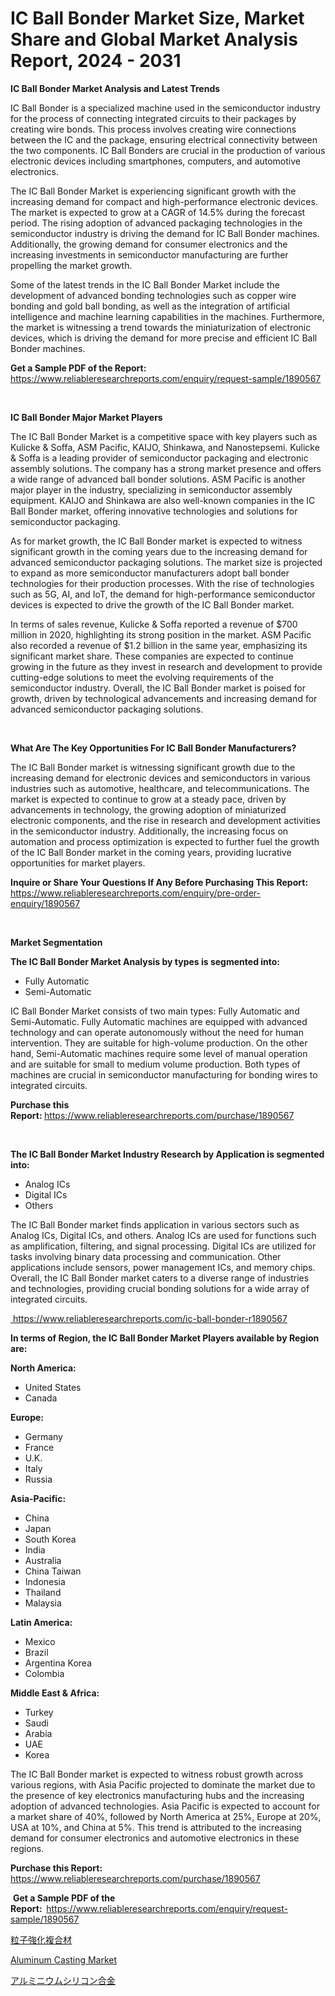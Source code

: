 <p><h1>IC Ball Bonder Market Size, Market Share and Global Market Analysis Report, 2024 - 2031</h1></p><p><strong>IC Ball Bonder Market Analysis and Latest Trends</strong></p>
<p><p>IC Ball Bonder is a specialized machine used in the semiconductor industry for the process of connecting integrated circuits to their packages by creating wire bonds. This process involves creating wire connections between the IC and the package, ensuring electrical connectivity between the two components. IC Ball Bonders are crucial in the production of various electronic devices including smartphones, computers, and automotive electronics.</p><p>The IC Ball Bonder Market is experiencing significant growth with the increasing demand for compact and high-performance electronic devices. The market is expected to grow at a CAGR of 14.5% during the forecast period. The rising adoption of advanced packaging technologies in the semiconductor industry is driving the demand for IC Ball Bonder machines. Additionally, the growing demand for consumer electronics and the increasing investments in semiconductor manufacturing are further propelling the market growth.</p><p>Some of the latest trends in the IC Ball Bonder Market include the development of advanced bonding technologies such as copper wire bonding and gold ball bonding, as well as the integration of artificial intelligence and machine learning capabilities in the machines. Furthermore, the market is witnessing a trend towards the miniaturization of electronic devices, which is driving the demand for more precise and efficient IC Ball Bonder machines.</p></p>
<p><strong>Get a Sample PDF of the Report:&nbsp;</strong> <a href="https://www.reliableresearchreports.com/enquiry/request-sample/1890567">https://www.reliableresearchreports.com/enquiry/request-sample/1890567</a></p>
<p>&nbsp;</p>
<p><strong>IC Ball Bonder Major Market Players</strong></p>
<p><p>The IC Ball Bonder Market is a competitive space with key players such as Kulicke & Soffa, ASM Pacific, KAIJO, Shinkawa, and Nanostepsemi. Kulicke & Soffa is a leading provider of semiconductor packaging and electronic assembly solutions. The company has a strong market presence and offers a wide range of advanced ball bonder solutions. ASM Pacific is another major player in the industry, specializing in semiconductor assembly equipment. KAIJO and Shinkawa are also well-known companies in the IC Ball Bonder market, offering innovative technologies and solutions for semiconductor packaging.</p><p>As for market growth, the IC Ball Bonder market is expected to witness significant growth in the coming years due to the increasing demand for advanced semiconductor packaging solutions. The market size is projected to expand as more semiconductor manufacturers adopt ball bonder technologies for their production processes. With the rise of technologies such as 5G, AI, and IoT, the demand for high-performance semiconductor devices is expected to drive the growth of the IC Ball Bonder market.</p><p>In terms of sales revenue, Kulicke & Soffa reported a revenue of $700 million in 2020, highlighting its strong position in the market. ASM Pacific also recorded a revenue of $1.2 billion in the same year, emphasizing its significant market share. These companies are expected to continue growing in the future as they invest in research and development to provide cutting-edge solutions to meet the evolving requirements of the semiconductor industry. Overall, the IC Ball Bonder market is poised for growth, driven by technological advancements and increasing demand for advanced semiconductor packaging solutions.</p></p>
<p>&nbsp;</p>
<p><strong>What Are The Key Opportunities For IC Ball Bonder Manufacturers?</strong></p>
<p><p>The IC Ball Bonder market is witnessing significant growth due to the increasing demand for electronic devices and semiconductors in various industries such as automotive, healthcare, and telecommunications. The market is expected to continue to grow at a steady pace, driven by advancements in technology, the growing adoption of miniaturized electronic components, and the rise in research and development activities in the semiconductor industry. Additionally, the increasing focus on automation and process optimization is expected to further fuel the growth of the IC Ball Bonder market in the coming years, providing lucrative opportunities for market players.</p></p>
<p><strong>Inquire or Share Your Questions If Any Before Purchasing This Report:</strong> <a href="https://www.reliableresearchreports.com/enquiry/pre-order-enquiry/1890567">https://www.reliableresearchreports.com/enquiry/pre-order-enquiry/1890567</a></p>
<p>&nbsp;</p>
<p><strong>Market Segmentation</strong></p>
<p><strong>The IC Ball Bonder Market Analysis by types is segmented into:</strong></p>
<p><ul><li>Fully Automatic</li><li>Semi-Automatic</li></ul></p>
<p><p>IC Ball Bonder Market consists of two main types: Fully Automatic and Semi-Automatic. Fully Automatic machines are equipped with advanced technology and can operate autonomously without the need for human intervention. They are suitable for high-volume production. On the other hand, Semi-Automatic machines require some level of manual operation and are suitable for small to medium volume production. Both types of machines are crucial in semiconductor manufacturing for bonding wires to integrated circuits.</p></p>
<p><strong>Purchase this Report:&nbsp;</strong><a href="https://www.reliableresearchreports.com/purchase/1890567">https://www.reliableresearchreports.com/purchase/1890567</a></p>
<p>&nbsp;</p>
<p><strong>The IC Ball Bonder Market Industry Research by Application is segmented into:</strong></p>
<p><ul><li>Analog ICs</li><li>Digital ICs</li><li>Others</li></ul></p>
<p><p>The IC Ball Bonder market finds application in various sectors such as Analog ICs, Digital ICs, and others. Analog ICs are used for functions such as amplification, filtering, and signal processing. Digital ICs are utilized for tasks involving binary data processing and communication. Other applications include sensors, power management ICs, and memory chips. Overall, the IC Ball Bonder market caters to a diverse range of industries and technologies, providing crucial bonding solutions for a wide array of integrated circuits.</p></p>
<p><a href="https://www.reliableresearchreports.com/ic-ball-bonder-r1890567">&nbsp;https://www.reliableresearchreports.com/ic-ball-bonder-r1890567</a></p>
<p><strong>In terms of Region, the IC Ball Bonder Market Players available by Region are:</strong></p>
<p>
    <p> <strong> North America: </strong>
        <ul>
            <li>United States</li>
            <li>Canada</li>
        </ul>
        </p> 
    <p> <strong> Europe: </strong>
        <ul>
            <li>Germany</li>
            <li>France</li>
            <li>U.K.</li>
            <li>Italy</li>
            <li>Russia</li>
        </ul>
        </p> 
    <p> <strong> Asia-Pacific: </strong>
        <ul>
            <li>China</li>
            <li>Japan</li>
            <li>South Korea</li>
            <li>India</li>
            <li>Australia</li>
            <li>China Taiwan</li>
            <li>Indonesia</li>
            <li>Thailand</li>
            <li>Malaysia</li>
        </ul>
        </p> 
    <p> <strong> Latin America: </strong>
        <ul>
            <li>Mexico</li>
            <li>Brazil</li>
            <li>Argentina Korea</li>
            <li>Colombia</li>
        </ul>
        </p> 
    <p> <strong> Middle East & Africa: </strong>
        <ul>
            <li>Turkey</li>
            <li>Saudi</li>
            <li>Arabia</li>
            <li>UAE</li>
            <li>Korea</li>
        </ul>
    </p>
    </p>
<p><p>The IC Ball Bonder market is expected to witness robust growth across various regions, with Asia Pacific projected to dominate the market due to the presence of key electronics manufacturing hubs and the increasing adoption of advanced technologies. Asia Pacific is expected to account for a market share of 40%, followed by North America at 25%, Europe at 20%, USA at 10%, and China at 5%. This trend is attributed to the increasing demand for consumer electronics and automotive electronics in these regions.</p></p>
<p><strong>Purchase this Report: </strong><a href="https://www.reliableresearchreports.com/purchase/1890567">https://www.reliableresearchreports.com/purchase/1890567</a></p>
<p>&nbsp;<strong>Get a Sample PDF of the Report:&nbsp;&nbsp;</strong><a href="https://www.reliableresearchreports.com/enquiry/request-sample/1890567">https://www.reliableresearchreports.com/enquiry/request-sample/1890567</a></p>
<p><strong></strong></p>
<p><p><a href="https://github.com/alyle7648/Market-Research-Report-List-1/blob/main/114237944705.md">粒子強化複合材</a></p><p><a href="https://issuu.com/reportprime-2/docs/aluminum-casting-market-size-2030.pptx">Aluminum Casting Market</a></p><p><a href="https://github.com/leigh4852023/Market-Research-Report-List-1/blob/main/626248344706.md">アルミニウムシリコン合金</a></p></p>
